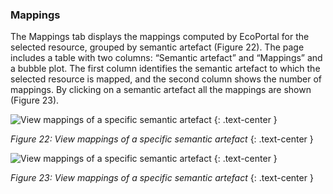 ### Mappings
The Mappings tab displays the mappings computed by EcoPortal for the selected resource, grouped by semantic artefact (Figure 22). The page includes a table with two columns: “Semantic artefact” and “Mappings” and a bubble plot. The first column identifies the semantic artefact to which the selected resource is mapped, and the second column shows the number of mappings. By clicking on a semantic artefact all the mappings are shown (Figure 23). 

![View mappings of a specific semantic artefact]({{site.figures_link}}/{{page.portal}}/Figure22.png)
{: .text-center }

_Figure 22: View mappings of a specific semantic artefact_
{: .text-center }

![View mappings of a specific semantic artefact]({{site.figures_link}}/{{page.portal}}/Figure23.png)
{: .text-center }

_Figure 23: View mappings of a specific semantic artefact_
{: .text-center }